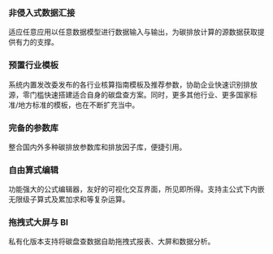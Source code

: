### 非侵入式数据汇接
适应任意应用以任意数据模型进行数据输入与输出，为碳排放计算的源数据获取提供有力的支撑。

### 预置行业模板
系统内置发改委发布的各行业核算指南模板及推荐参数，协助企业快速识别排放源，零门槛快速搭建适合自身的碳盘查方案。同时，更多其他行业、更多国家标准/地方标准的模板，也在不断扩充当中。

### 完备的参数库
整合国内外多种碳排放参数库和排放因子库，便捷引用。

### 自由算式编辑
功能强大的公式编辑器，友好的可视化交互界面，所见即所得。支持主公式下内嵌无限级子算式及累加求和等复杂运算。

### 拖拽式大屏与 BI
私有化版本支持将碳盘查数据自助拖拽式报表、大屏和数据分析。
